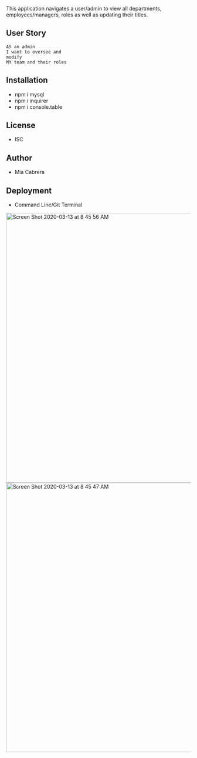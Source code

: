 This application navigates a user/admin to view all departments, employees/managers, roles as well as updating their titles. 

## User Story

<code>AS an admin </code><br>
<code>I want to oversee and modify</code><br>
<code>MY team and their roles</code>

## Installation 
 * npm i mysql
 * npm i inquirer 
 * npm i console.table

## License 
* ISC

## Author
* Mia Cabrera

## Deployment

* Command Line/Git Terminal

<img width="734" alt="Screen Shot 2020-03-13 at 8 45 56 AM" src="https://user-images.githubusercontent.com/58441831/76626801-d458fe80-6507-11ea-9e8b-7d94da30224e.png">
<img width="733" alt="Screen Shot 2020-03-13 at 8 45 47 AM" src="https://user-images.githubusercontent.com/58441831/76626774-c4411f00-6507-11ea-8e30-430029c4d86d.png">
